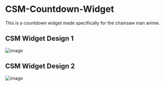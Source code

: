 # CSM-Countdown-Widget
This is a countdown widget made specifically for the chainsaw man anime.

## CSM Widget Design 1
![image](https://user-images.githubusercontent.com/84097707/199488739-c78d9fa2-03df-41b3-b5ab-9ed4257d99e5.png)


## CSM Widget Design 2
![image](https://user-images.githubusercontent.com/84097707/199488650-4a33e617-4270-4b20-9d51-7c3033d27e0b.png)
